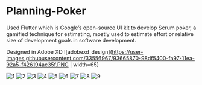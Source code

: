 # Planning-Poker
Used Flutter which is Google’s open-source UI kit to develop Scrum poker, a gamified technique for estimating, mostly used to estimate effort or relative size of development goals in software development.

Designed in Adobe XD
![adobexd_design](https://user-images.githubusercontent.com/33556967/93665870-98df5400-fa97-11ea-92a5-f426194ac35f.PNG | width=65)

![1](https://user-images.githubusercontent.com/33556967/93665872-9b41ae00-fa97-11ea-88ce-1879320219a3.jpg)
![2](https://user-images.githubusercontent.com/33556967/93665874-9c72db00-fa97-11ea-9ae0-ab8f1a0cad0b.PNG)
![3](https://user-images.githubusercontent.com/33556967/93665875-9d0b7180-fa97-11ea-9173-fe7b4b878098.PNG)
![4](https://user-images.githubusercontent.com/33556967/93665877-9da40800-fa97-11ea-8f84-f8a0969ec996.jpg)
![5](https://user-images.githubusercontent.com/33556967/93665881-9ed53500-fa97-11ea-8738-9662249c8258.PNG)
![6](https://user-images.githubusercontent.com/33556967/93665882-9f6dcb80-fa97-11ea-82d3-d39212952c08.PNG)
![7](https://user-images.githubusercontent.com/33556967/93665883-a0066200-fa97-11ea-99e9-ba75a530b0ae.PNG)
![8](https://user-images.githubusercontent.com/33556967/93665884-a09ef880-fa97-11ea-9d29-6ef29b62a490.PNG)
![9](https://user-images.githubusercontent.com/33556967/93665886-a1378f00-fa97-11ea-8b39-9a4bf4dc9605.PNG)
